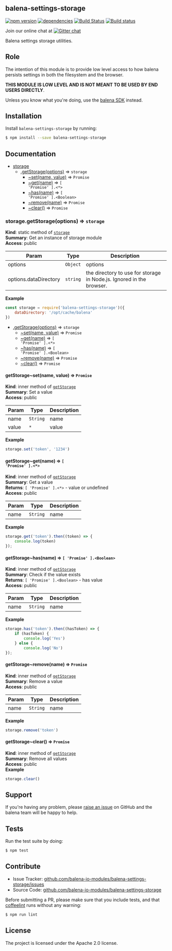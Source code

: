 balena-settings-storage
----------------------

[![npm version](https://badge.fury.io/js/balena-settings-storage.svg)](http://badge.fury.io/js/balena-settings-storage)
[![dependencies](https://david-dm.org/balena-io-modules/balena-settings-storage.png)](https://david-dm.org/balena-io-modules/balena-settings-storage.png)
[![Build Status](https://travis-ci.org/balena-io-modules/balena-settings-storage.svg?branch=master)](https://travis-ci.org/balena-io-modules/balena-settings-storage)
[![Build status](https://ci.appveyor.com/api/projects/status/w9kqe2ok1rbkj42y?svg=true)](https://ci.appveyor.com/project/balena-io-modules/balena-settings-storage)

Join our online chat at [![Gitter chat](https://badges.gitter.im/balena-io/chat.png)](https://gitter.im/balena-io/chat)

Balena settings storage utilities.

Role
----

The intention of this module is to provide low level access to how balena persists settings in both the filesystem and the browser.

**THIS MODULE IS LOW LEVEL AND IS NOT MEANT TO BE USED BY END USERS DIRECTLY**.

Unless you know what you're doing, use the [balena SDK](https://github.com/balena-io/balena-sdk) instead.

Installation
------------

Install `balena-settings-storage` by running:

```sh
$ npm install --save balena-settings-storage
```

Documentation
-------------


* [storage](#module_storage)
    * [.getStorage(options)](#module_storage.getStorage) ⇒ <code>storage</code>
        * [~set(name, value)](#module_storage.getStorage..set) ⇒ <code>Promise</code>
        * [~get(name)](#module_storage.getStorage..get) ⇒ <code>[ &#x27;Promise&#x27; ].&lt;\*&gt;</code>
        * [~has(name)](#module_storage.getStorage..has) ⇒ <code>[ &#x27;Promise&#x27; ].&lt;Boolean&gt;</code>
        * [~remove(name)](#module_storage.getStorage..remove) ⇒ <code>Promise</code>
        * [~clear()](#module_storage.getStorage..clear) ⇒ <code>Promise</code>

<a name="module_storage.getStorage"></a>

### storage.getStorage(options) ⇒ <code>storage</code>
**Kind**: static method of [<code>storage</code>](#module_storage)  
**Summary**: Get an instance of storage module  
**Access**: public  

| Param | Type | Description |
| --- | --- | --- |
| options | <code>Object</code> | options |
| options.dataDirectory | <code>string</code> | the directory to use for storage in Node.js. Ignored in the browser. |

**Example**  
```js
const storage = require('balena-settings-storage')({
	dataDirectory: '/opt/cache/balena'
})
```

* [.getStorage(options)](#module_storage.getStorage) ⇒ <code>storage</code>
    * [~set(name, value)](#module_storage.getStorage..set) ⇒ <code>Promise</code>
    * [~get(name)](#module_storage.getStorage..get) ⇒ <code>[ &#x27;Promise&#x27; ].&lt;\*&gt;</code>
    * [~has(name)](#module_storage.getStorage..has) ⇒ <code>[ &#x27;Promise&#x27; ].&lt;Boolean&gt;</code>
    * [~remove(name)](#module_storage.getStorage..remove) ⇒ <code>Promise</code>
    * [~clear()](#module_storage.getStorage..clear) ⇒ <code>Promise</code>

<a name="module_storage.getStorage..set"></a>

#### getStorage~set(name, value) ⇒ <code>Promise</code>
**Kind**: inner method of [<code>getStorage</code>](#module_storage.getStorage)  
**Summary**: Set a value  
**Access**: public  

| Param | Type | Description |
| --- | --- | --- |
| name | <code>String</code> | name |
| value | <code>\*</code> | value |

**Example**  
```js
storage.set('token', '1234')
```
<a name="module_storage.getStorage..get"></a>

#### getStorage~get(name) ⇒ <code>[ &#x27;Promise&#x27; ].&lt;\*&gt;</code>
**Kind**: inner method of [<code>getStorage</code>](#module_storage.getStorage)  
**Summary**: Get a value  
**Returns**: <code>[ &#x27;Promise&#x27; ].&lt;\*&gt;</code> - value or undefined  
**Access**: public  

| Param | Type | Description |
| --- | --- | --- |
| name | <code>String</code> | name |

**Example**  
```js
storage.get('token').then((token) => {
	console.log(token)
});
```
<a name="module_storage.getStorage..has"></a>

#### getStorage~has(name) ⇒ <code>[ &#x27;Promise&#x27; ].&lt;Boolean&gt;</code>
**Kind**: inner method of [<code>getStorage</code>](#module_storage.getStorage)  
**Summary**: Check if the value exists  
**Returns**: <code>[ &#x27;Promise&#x27; ].&lt;Boolean&gt;</code> - has value  
**Access**: public  

| Param | Type | Description |
| --- | --- | --- |
| name | <code>String</code> | name |

**Example**  
```js
storage.has('token').then((hasToken) => {
	if (hasToken) {
		console.log('Yes')
	} else {
		console.log('No')
});
```
<a name="module_storage.getStorage..remove"></a>

#### getStorage~remove(name) ⇒ <code>Promise</code>
**Kind**: inner method of [<code>getStorage</code>](#module_storage.getStorage)  
**Summary**: Remove a value  
**Access**: public  

| Param | Type | Description |
| --- | --- | --- |
| name | <code>String</code> | name |

**Example**  
```js
storage.remove('token')
```
<a name="module_storage.getStorage..clear"></a>

#### getStorage~clear() ⇒ <code>Promise</code>
**Kind**: inner method of [<code>getStorage</code>](#module_storage.getStorage)  
**Summary**: Remove all values  
**Access**: public  
**Example**  
```js
storage.clear()
```

Support
-------

If you're having any problem, please [raise an issue](https://github.com/balena-io-modules/balena-settings-storage/issues/new) on GitHub and the balena team will be happy to help.

Tests
-----

Run the test suite by doing:

```sh
$ npm test
```

Contribute
----------

- Issue Tracker: [github.com/balena-io-modules/balena-settings-storage/issues](https://github.com/balena-io-modules/balena-settings-storage/issues)
- Source Code: [github.com/balena-io-modules/balena-settings-storage](https://github.com/balena-io-modules/balena-settings-storage)

Before submitting a PR, please make sure that you include tests, and that [coffeelint](http://www.coffeelint.org/) runs without any warning:

```sh
$ npm run lint
```

License
-------

The project is licensed under the Apache 2.0 license.

